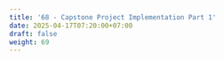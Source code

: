 ```yaml
---
title: '68 - Capstone Project Implementation Part 1'
date: 2025-04-17T07:20:00+07:00
draft: false
weight: 69
---
```

